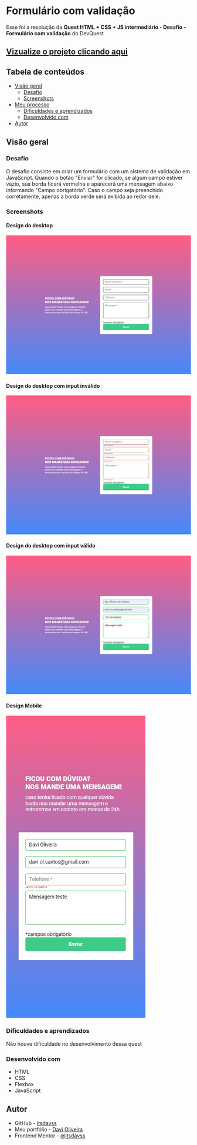 # Formulário com validação

Esse foi a resolução da **Quest HTML + CSS + JS intermediário - Desafio - Formulário com validação** do DevQuest

## [Vizualize o projeto clicando aqui](https://itsdavss.github.io/formulario-com-validacao/) ##

## Tabela de conteúdos

- [Visão geral](#visão-geral)
  - [Desafio](#desafio)
  - [Screenshots](#screenshots)
- [Meu processo](#meu-processo)
  - [Dificuldades e aprendizados](#dificuldades-e-aprendizados)
  - [Desenvolvido com](#desenvolvido-com)
- [Autor](#autor)

## Visão geral

### Desafio
O desafio consiste em criar um formulário com um sistema de validação em JavaScript. Quando o botão "Enviar" for clicado, se algum campo estiver vazio, sua borda ficará vermelha e aparecerá uma mensagem abaixo informando "Campo obrigatório". Caso o campo seja preenchido corretamente, apenas a borda verde será exibida ao redor dele.

### Screenshots

#### Design do desktop
![](screenshots/desktop.jpg)

#### Design do desktop com input inválido
![](screenshots/desktop_invalido.jpg)

#### Design do desktop com input válido
![](screenshots/desktop_valido.jpg)

#### Design Mobile
![](screenshots/mobile.jpg)

### Dificuldades e aprendizados

Não houve dificuldade no desenvolvimento dessa quest

### Desenvolvido com

- HTML
- CSS
- Flexbox
- JavaScript

## Autor

- GitHub - [itsdavss](https://github.com/itsdavss)
- Meu portfólio - [Davi Oliveira](https://itsdavss.github.io/portfolio-davi/)
- Frontend Mentor - [@itsdavss](https://www.frontendmentor.io/profile/itsdavss)
